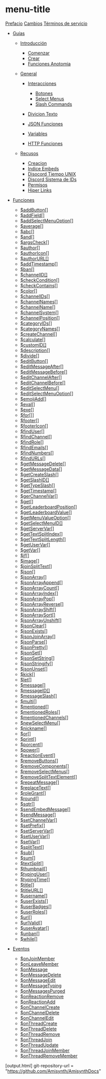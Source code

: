 # menu-title

[Prefacio](prefacio.md)
[Cambios](cambios.md)
[Términos de servicio](terminos.md)

- [Guías](guias.md)
    - [Introducción](Introduccion/intro.md)
        - [Comenzar](Introduccion/comenzar.md)
        - [Crear](Introduccion/Crear.md)
        - [Funciones Anotomia](Introduccion/anotomia.md)

    - [General](gen/intro_gen.md)
        - [Interacciones](gen/Interacciones.md)
            - [Botones](gen/Botones.md)
            - [Select Menus](gen/selectmenu.md)
            - [Slash Commands](gen/slashcommands.md)
            

        - [Divicion Texto](gen/texto.md)
        - [JSON Funciones](gen/json.md)
        - [Variables](gen/variables.md)
        - [HTTP Funciones](gen/https.md)

    - [Recusos](Recursos/README.md)
        - [Creacion](Recursos/Creacion.md)
        - [Indice Embeds](Recursos/Indices.md)
        - [Disocord Tiempo UNIX](Recursos/MarcaTiempo.md)
        - [Discord Sistema de IDs](Recursos/IDs.md)
        - [Permisos](Recursos/Permisos.md)
        - [Hiper Links](Recursos/hiperlink.md)


    

- [Funciones](funciones/README.md)
    - [$addButton[]](funciones/addButton.md)
    - [$addField[]](funciones/addField.md)
    - [$addSelectMenuOption[]](funciones/addSelectMenuOption.md)
    - [$average[]](funciones/average.md)
    - [$abc[]](funciones/abc.md)
    - [$and[]](funciones/and.md)
    - [$argsCheck[]](funciones/argsCheck.md)
    - [$author[]](funciones/author.md)
    - [$authorIcon[]](funciones/authorIcon.md)
    - [$authorURL[]](funciones/authorURL.md)
    - [$addTimestamp[]](funciones/addTimestamp.md)
    - [$ban[]](funciones/ban.md)
    - [$channelID[]](funciones/channelID.md)
    - [$checkCondition[]](funciones/checkCondition.md)
    - [$checkContains[]](funciones/checkContains.md)
    - [$color[]](funciones/color.md)
    - [$channelIDs[]](funciones/channelIDs.md)
    - [$channelNames[]](funciones/channelNames.md)
    - [$channelName[]](funciones/channelName.md)
    - [$channelSystem[]](funciones/channelSystem.md)
    - [$channelPosition[]](funciones/channelPosition.md)
    - [$categoryIDs[]](funciones/categoryIDs.md)
    - [$categoryNames[]](funciones/categoryNames.md)
    - [$createChannel[]](funciones/creareChannel.md)
    - [$calculate[]](funciones/calculate.md)
    - [$customID[]](funciones/customID.md)
    - [$description[]](funciones/description.md)
    - [$divide[]](funciones/divide.md)
    - [$editButton[]](funciones/editButton.md)
    - [$editMessageAfter[]](funciones/editMessageAfter.md)
    - [$editMessageBefore[]](funciones/editMessageBefore.md)
    - [$editChannelAfter[]](funciones/editChannelAfter.md)
    - [$editChannelBefore[]](funciones/editChannelBefore.md)
    - [$editSelectMenu[]](funciones/editSelectMenu.md)
    - [$editSelectMenuOption[]](funciones/editSelectMenuOption.md)
    - [$emojiAdd[]](funciones/emojiAdd.md)
    - [$eval[]](funciones/eval.md)
    - [$exe[]](funciones/exe.md)
    - [$for[]](funciones/for.md)]
    - [$footer[]](funciones/footer.md)
    - [$footerIcon[]](funciones/footerIcon.md)
    - [$findUser[]](funciones/findUser.md)
    - [$findChannel[]](funciones/findChannel.md)
    - [$findRole[]](funciones/findRole.md)
    - [$findEmails[]](funciones/findEmails.md)
    - [$findNumbers[]](funciones/findNumbers.md)
    - [$findURLs[]](funciones/findURLs.md)
    - [$getMessageDelete[]](funciones/getMessageDelete.md)
    - [$getMessageData[]](funciones/getMessageData.md)
    - [$getCreateSlash[]](funciones/getCreateSlash.md)
    - [$getSlashID[]](funciones/getSlashID.md)
    - [$getTypeSlash[]](funciones/getTypeSlash.md)
    - [$getTimestamp[]](funciones/getTimestamp.md)
    - [$gerChannelVar[]](funciones/gerChannelVar.md)
    - [$get[]](funciones/get.md)
    - [$getLeaderboardPosition[]](funciones/getLeaderboardPosition.md)
    - [$getLeaderboardValue[]](funciones/getLeaderboardValue.md)
    - [$getMenuValueOption[]](funciones/getMenuValueOption.md)
    - [$getSelectMenuID[]](funciones/getSelectMenuID.md)
    - [$getServerVar[]](funciones/getServerVar.md)
    - [$getTextSplitIndex[]](funciones/getTextSplitIndex.md)
    - [$getTextSplitLength[]](funciones/getTextSplitLength.md)
    - [$getUserVar[]](funciones/getUserVar.md)
    - [$getVar[]](funciones/getVar.md)
    - [$if[]](funciones/if.md)
    - [$image[]](funciones/image.md)
    - [$joinSplitText[]](funciones/joinSplitText.md)
    - [$json[]](funciones/json.md)
    - [$jsonArray[]](funciones/jsonArray.md)
    - [$jsonArrayAppend[]](funciones/jsonArrayAppend.md)
    - [$jsonArrayCount[]](funciones/jsonArrayCount.md)
    - [$jsonArrayIndex[]](funciones/jsonArrayIndex.md)
    - [$jsonArrayPop[]](funciones/jsonArrayPop.md)
    - [$jsonArrayReverse[]](funciones/jsonArrayReverse.md)
    - [$jsonArrayShift[]](funciones/jsonArrayShift.md)
    - [$jsonArraySort[]](funciones/jsonArraySort.md)
    - [$jsonArrayUnshift[]](funciones/jsonArrayUnshift.md)
    - [$jsonClear[]](funciones/jsonClear.md)
    - [$jsonExists[]](funciones/jsonExists.md)
    - [$jsonJoinArray[]](funciones/jsonJoinArray.md)
    - [$jsonParse[]](funciones/jsonParse.md)
    - [$jsonPretty[]](funciones/jsonPretty.md)
    - [$jsonSet[]](funciones/jsonSet.md)
    - [$jsonSetString[]](funciones/jsonSetString.md)
    - [$jsonStringify[]](funciones/jsonStringify.md)
    - [$jsonUnset[]](funciones/jsonUnset.md)
    - [$kick[]](funciones/kick.md)
    - [$let[]](funciones/let.md)
    - [$message[]](funciones/message.md)
    - [$messageID[]](funciones/messageID.md)
    - [$messageSlash[]](funciones/messageSlash.md)
    - [$multi[]](funciones/multi.md)
    - [$mentioned[]](funciones/mentioned.md)
    - [$mentionedRoles[]](funciones/mentionedRoles)
    - [$mentionedChannels[]](funciones/mentionedChannels)
    - [$newSelectMenu[]](funciones/newSelectMenu.md)
    - [$nickname[]](funciones/nickname.md)
    - [$or[]](funciones/or.md)
    - [$print[]](funciones/print.md)
    - [$porcent[]](funciones/porcent.md)
    - [$power[]](funciones/power.md)
    - [$reactionEvent[]](funciones/reactionEvent.md)
    - [$removeButtons[]](funciones/removeButtons.md)
    - [$removeComponents[]](funciones/removeComponents.md)
    - [$removeSelectMenus[]](funciones/removeSelectMenus.md)
    - [$removeSplitTextElement[]](funciones/removeSplitTextElement.md)
    - [$repeatMessage[]](funciones/repeatMessage.md)
    - [$replaceText[]](funciones/replaceText.md)
    - [$roleGrant[]](funciones/roleGrant.md)
    - [$round[]](funciones/round.md)
    - [$sqtr[]](funciones/sqtr.md)
    - [$sendEmbedMessage[]](funciones/sendEmbedMessage.md)
    - [$sendMessage[]](funciones/sendMessage.md)
    - [$setChannelVar[]](funciones/setChannelVar.md)
    - [$setPrefix[]](funciones/setPrefix.md)
    - [$setServerVar[]](funciones/setServerVar.md)
    - [$setUserVar[]](funciones/setUserVar.md)
    - [$setVar[]](funciones/setVar.md)
    - [$splitText[]](funciones/splitText.md)
    - [$sub[]](funciones/sub.md)
    - [$sum[]](funciones/sum.md)
    - [$textSplit[]](funciones/textSplit.md)
    - [$thumbnail[]](funciones/thumbnail.md)
    - [$typingUser[]](funciones/typingUser.md)
    - [$typingTime[]](funciones/typingTime.md)
    - [$title[]](funciones/title.md)
    - [$titleURL[]](funciones/titleURL.md)
    - [$username[]](funciones/username.md)
    - [$userExists[]](funciones/userExists.md)
    - [$userBadges[]](funciones/userBadges.md)
    - [$userRoles[]](funciones/userRoles.md)
    - [$url[]](funciones/url.md)
    - [$urlValid[]](funciones/urlValid.md)
    - [$userAvatar[]](funciones/userAvatar.md)
    - [$unban[]](funciones/unban.md)
    - [$while[]](funciones/while.md)







- [Eventos](Eventos/README.md)
    - [$onJoinMember](Eventos/onJoinMember.md)
    - [$onLeaveMember](Eventos/onLeaveMember.md)
    - [$onMessage](Eventos/onMessage.md)
    - [$onMessageDelete](Eventos/onMessageDelete.md)
    - [$onMessageEdit](Eventos/onMessageEdit.md)
    - [$onMessageTyping](Eventos/onMessageTyping.md)
    - [$onMessagesPurged](Eventos/onMessageTyping.md)
    - [$onReactionRemove](Eventos/onReactionRemove.md)
    - [$onReactionAdd](Eventos/onReactionAdd.md)
    - [$onChannelCreate](Eventos/onChannelCreate.md)
    - [$onChannelDelete](Eventos/onChannelDelete.md)
    - [$onChannelEdit](Eventos/onChannelEdit.md)
    - [$onThreadCreate](Eventos/onThreadCreate.md)
    - [$onThreadDelete](Eventos/onThreadDelete.md)
    - [$onThreadRemove](Eventos/onThreadRemove.md)
    - [$onThreadJoin](Eventos/onThreadJoin.md)
    - [$onThreadUpdate](Eventos/onThreadUpdate.md)
    - [$onThreadJoinMember](Eventos/onThreadJoinMember.md)
    - [$onThreadRemoveMember](Eventos/onThreadRemoveMember.md)
    



[output.html]
git-repository-url = "https://github.com/Amisynth/AmisynthDocs"
